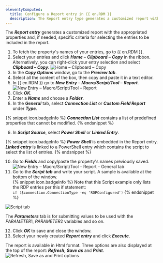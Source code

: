 ```yaml
---
eleventyComputed: 
  title: Configure a Report entry in {{ en.RDM }}
  description: The Report entry type generates a customized report with the appropriated properties and, if needed, specific criteria for selecting the entries to be included in the report. 
---
```

The ***Report entry*** generates a customized report with the appropriated properties and, if needed, specific criteria for selecting the entries to be included in the report. 

1. To fetch the property's names of your entries, go to {{ en.RDM }}.
1. Select your entries and click ***Home*** – ***Clipboard*** – ***Copy*** in the ribbon. Alternatively, you can right-click your entry selection and select ***Clipboard – Copy***.
![Home – Clipboard – Copy](https://webdevolutions.azureedge.net/docs/en/kb/KB2105.png)
1. In the ***Copy Options*** window, go to the ***Preview tab***.
1. Select all the content of the box, then copy and paste it in a text editor.
1. In {{ en.RDM }} go to ***New Entry*** – ***Macro/Script/Tool*** – ***Report***.
![New Entry – Macro/Script/Tool – Report](https://webdevolutions.blob.core.windows.net/docs/en/kb/KB6081.png)
1. Click ***OK***. 
1. Enter a ***Name*** and choose a ***Folder***.
1. In the ***General*** tab, select ***Connection List*** or ***Custom Field Report*** under ***Type***.

{% snippet icon.badgeInfo %}
***Connection List*** contains a list of predefined properties that cannot be modified.
{% endsnippet %}  

9. In ***Script Source***, select ***Power Shell*** or ***Linked Entry***.

{% snippet icon.badgeInfo %}
***Power Shell*** is embedded in the Report entry. ***Linked entry*** is linked to a PowerShell entry which contains the script to select the list of entries.
{% endsnippet %}  

10. Go to ***Fields*** and copy/paste  the property's names previously saved. 
![New Entry – Macro/Script/Tool – Report – General tab](https://webdevolutions.blob.core.windows.net/docs/en/kb/KB6084.png) 
1. Go to the ***Script tab*** and write your script. A sample is available at the bottom of the window.  
{% snippet icon.badgeInfo %}
Note that this Script example only lists the RDP entries per this if statement:  
`if ($connection.ConnectionType -eq 'RDPConfigured')`
{% endsnippet %}  

![Script tab](https://webdevolutions.blob.core.windows.net/docs/en/kb/KB6082.png)  

The ***Parameters*** tab is for submitting values to be used with the $PARAMETER1$, $PARAMETER2$ variables and so on.  

12. Click ***OK*** to save and close the window.   
13. Select your newly created ***Report entry*** and click ***Execute***.

The report is available in Html format. Three options are also displayed at the top of the report: ***Refresh***, ***Save as*** and ***Print***.
![Refresh, Save as and Print options](https://webdevolutions.blob.core.windows.net/docs/en/kb/KB6083.png) 